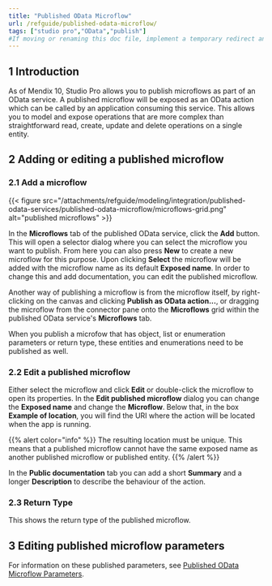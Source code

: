 ```yaml
---
title: "Published OData Microflow"
url: /refguide/published-odata-microflow/
tags: ["studio pro","OData","publish"]
#If moving or renaming this doc file, implement a temporary redirect and let the respective team know they should update the URL in the product. See Mapping to Products for more details.
---
```


## 1 Introduction

As of Mendix 10, Studio Pro allows you to publish microflows as part of an OData service. A published microflow will be exposed as an OData action which can be called by an application consuming this service. This allows you to model and expose operations that are more complex than straightforward read, create, update and delete operations on a single entity.

## 2 Adding or editing a published microflow

### 2.1 Add a microflow

{{< figure src="/attachments/refguide/modeling/integration/published-odata-services/published-odata-microflow/microflows-grid.png" alt="published microflows" >}}

In the **Microflows** tab of the published OData service, click the **Add** button. This will open a selector dialog where you can select the microflow you want to publish. From here you can also press **New** to create a new microflow for this purpose. Upon clicking **Select** the microflow will be added with the microflow name as its default **Exposed name**. In order to change this and add documentation, you can edit the published microflow.

Another way of publishing a microflow is from the microflow itself, by right-clicking on the canvas and clicking **Publish as OData action...**, or dragging the microflow from the connector pane onto the **Microflows** grid within the published OData service's **Microflows** tab.

When you publish a microfow that has object, list or enumeration parameters or return type, these entities and enumerations need to be published as well.

### 2.2 Edit a published microflow

Either select the microflow and click **Edit** or double-click the microflow to open its properties. In the **Edit published microflow** dialog you can change the **Exposed name** and change the **Microflow**. Below that, in the box **Example of location**, you will find the URI where the action will be located when the app is running.

{{% alert color="info" %}}
The resulting location must be unique. This means that a published microflow cannot have the same exposed name as another published microflow or published entity.
{{% /alert %}}

In the **Public documentation** tab you can add a short **Summary** and a longer **Description** to describe the behaviour of the action.

### 2.3 Return Type

This shows the return type of the published microflow.

## 3 Editing published microflow parameters

For information on these published parameters, see [Published OData Microflow Parameters](/refguide/published-odata-microflow-parameter/).
